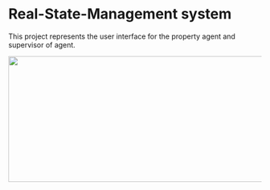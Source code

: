 ﻿# Real-State-Management system
This project represents the user interface for the property agent and supervisor of agent.


<p align="center">
  <img width="900" height="250" src="https://content.usaa.com/mcontent/static_assets/Media/real-estate-rern-vid-teaser.gif?cacheid=3092709742_p">
</p>




